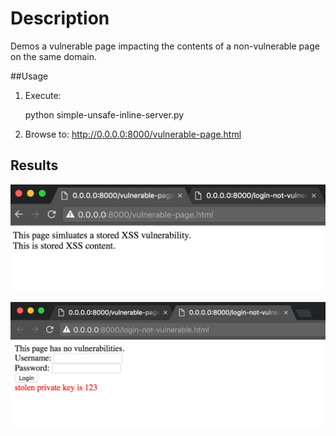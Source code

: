 # Description

Demos a vulnerable page impacting the contents of a non-vulnerable page on the same domain.

##Usage

1. Execute:

    python simple-unsafe-inline-server.py

2. Browse to: http://0.0.0.0:8000/vulnerable-page.html

## Results

![Vuln page loaded](1.png)

![Non-vulnerable page exploited](2.png)
